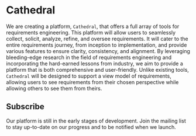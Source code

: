 # Cathedral

We are creating a platform, `Cathedral`, that offers a full array of tools for requirements engineering. This platform will allow users to seamlessly collect, solicit, analyze, refine, and oversee requirements. It will cater to the entire requirements journey, from inception to implementation, and provide various features to ensure clarity, consistency, and alignment. By
leveraging bleeding-edge research in the field of requirements engineering and incorporating the
hard-earned lessons from industry, we aim to provide a platform that is both comprehensive and
user-friendly. Unlike existing tools, `Cathedral` will be designed to support a view model of requirements, allowing users to see requirements from their chosen perspective while allowing others to see them from theirs.

## Subscribe

Our platform is still in the early stages of development. Join the mailing list to stay
up-to-date on our progress and to be notified when we launch.

<HubSpotForm />

